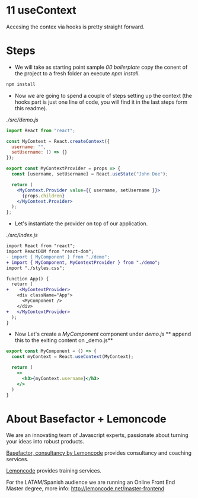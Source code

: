 # 11 useContext

Accesing the contex via hooks is pretty straight forward.

# Steps

- We will take as starting point sample _00 boilerplate_ copy the conent of the
  project to a fresh folder an execute _npm install_.

```bash
npm install
```

- Now we are going to spend a couple of steps setting up the context (the hooks part is just
one line of code, you will find it in the last steps form this readme).

_./src/demo.js_

```jsx
import React from "react";

const MyContext = React.createContext({
  username: "",
  setUsername: () => {}
});

export const MyContextProvider = props => {
  const [username, setUsername] = React.useState("John Doe");

  return (
    <MyContext.Provider value={{ username, setUsername }}>
      {props.children}
    </MyContext.Provider>
  );
};
```

- Let's instantiate the provider on top of our application.

_./src/index.js_

```diff
import React from "react";
import ReactDOM from "react-dom";
- import { MyComponent } from "./demo";
+ import { MyComponent, MyContextProvider } from "./demo";
import "./styles.css";

function App() {
  return (
+    <MyContextProvider>
    <div className="App">
      <MyComponent />
    </div>
+   </MyContextProvider>
  );
}
```

- Now Let's create a _MyComponent_ component under _demo.js_
** append this to the exiting content on _demo.js**

```jsx
export const MyComponent = () => {
  const myContext = React.useContext(MyContext);

  return (
    <>
      <h3>{myContext.username}</h3>
    </>
  )
}
```

# About Basefactor + Lemoncode

We are an innovating team of Javascript experts, passionate about turning your ideas into robust products.

[Basefactor, consultancy by Lemoncode](http://www.basefactor.com) provides consultancy and coaching services.

[Lemoncode](http://lemoncode.net/services/en/#en-home) provides training services.

For the LATAM/Spanish audience we are running an Online Front End Master degree, more info: http://lemoncode.net/master-frontend
